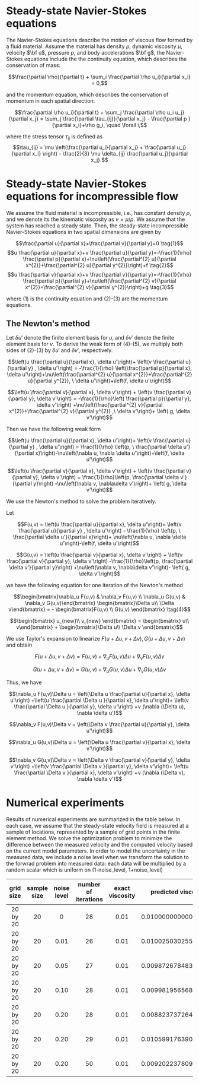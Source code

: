 # Steady-state Navier-Stokes equations

The Navier-Stokes equations describe the motion of viscous flow formed by a fluid material. Assume the material has density $\rho$, dynamic viscosity $\mu$, velocity $\bf u$, pressure $p$, and body accelerations $\bf g$, the Navier-Stokes equations include the the continuity equation, which describes the conservation of mass:

$$\frac{\partial \rho}{\partial t} + \sum_i \frac{\partial \rho u_i}{\partial x_i} = 0,$$

and the momentum equation, which describes the conservation of momentum in each spatial direction:

$$\frac{\partial \rho u_i}{\partial t} + \sum_j \frac{\partial \rho u_i u_j}{\partial x_j} = \sum_j \frac{\partial \tau_{ij}}{\partial x_j} - \frac{\partial p }{\partial x_i}+\rho g_i, \quad \forall i,$$

where the stress tensor $\tau_{ij}$ is defined as
$$\tau_{ij} = \mu \left(\frac{\partial u_i}{\partial x_j} + \frac{\partial u_j}{\partial x_i} \right) - \frac{2}{3} \mu \delta_{ij} \frac{\partial u_j}{\partial x_j}.$$

# Steady-state Navier-Stokes equations for incompressible flow

We assume the fluid material is incompressible, i.e., has constant density $\rho$, and we denote its the kinematic viscosity as $\nu=\mu / \rho$.
We assume that the system has reached a steady state. Then, the steady-state incompressible Navier-Stokes equations in two spatial dimensions are given by

$$\frac{\partial u}{\partial x}+\frac{\partial v}{\partial y}=0 \tag{1}$$
$$u \frac{\partial u}{\partial x}+v \frac{\partial u}{\partial y}=-\frac{1}{\rho} \frac{\partial p}{\partial x}+\nu\left(\frac{\partial^{2} u}{\partial x^{2}}+\frac{\partial^{2} u}{\partial y^{2}}\right)+f \tag{2}$$
$$u \frac{\partial v}{\partial x}+v \frac{\partial v}{\partial y}=-\frac{1}{\rho} \frac{\partial p}{\partial y}+\nu\left(\frac{\partial^{2} v}{\partial x^{2}}+\frac{\partial^{2} v}{\partial y^{2}}\right)+g \tag{3}$$

where (1) is the continuity equation and (2)-(3) are the momentum equations.

## The Newton's method

Let $\delta u'$ denote the finite element basis for $u$, and $\delta v'$ denote the finite element basis for $v$. To derive the weak form of (4)-(5), we multiply both sides of (2)-(3) by $\delta u'$ and $\delta v'$, respectively.

$$\left(u \frac{\partial u}{\partial x}, \delta u'\right)+ \left(v \frac{\partial u}{\partial y} , \delta u'\right) =  -\frac{1}{\rho} \left(\frac{\partial p}{\partial x}, \delta u'\right)+\nu\left(\frac{\partial^{2} u}{\partial x^{2}}+\frac{\partial^{2} u}{\partial y^{2}}, \ \delta u'\right)+\left(f, \delta u'\right)$$

$$\left(u \frac{\partial v}{\partial x}, \delta v'\right) + \left(v \frac{\partial v}{\partial y}, \delta v'\right) = -\frac{1}{\rho}\left( \frac{\partial p}{\partial y}, \delta v'\right) +\nu\left(\frac{\partial^{2} v}{\partial x^{2}}+\frac{\partial^{2} v}{\partial y^{2}} ,\ \delta v'\right)+ \left( g, \delta v'\right)$$

Then we have the following weak form

$$\left(u \frac{\partial u}{\partial x}, \delta u'\right)+ \left(v \frac{\partial u}{\partial y} , \delta u'\right) =  \frac{1}{\rho} \left(p, \ \frac{\partial \delta u'}{\partial x}\right)-\nu\left(\nabla u, \nabla \delta u'\right)+\left(f, \delta u'\right)$$

$$\left(u \frac{\partial v}{\partial x}, \delta v'\right) + \left(v \frac{\partial v}{\partial y}, \delta v'\right) = \frac{1}{\rho}\left(p, \frac{\partial \delta v'}{\partial y}\right) -\nu\left(\nabla v, \nabla\delta v'\right)+ \left( g, \delta v'\right)$$

We use the Newton's method to solve the problem iteratively.

Let 

$$F(u,v) = \left(u \frac{\partial u}{\partial x}, \delta u'\right)+ \left(v \frac{\partial u}{\partial y} , \delta u'\right) -  \frac{1}{\rho} \left(p, \ \frac{\partial \delta u'}{\partial x}\right)+ \nu\left(\nabla u, \nabla \delta u'\right)-\left(f, \delta u'\right)$$

$$G(u,v) = \left(u \frac{\partial v}{\partial x}, \delta v'\right) + \left(v \frac{\partial v}{\partial y}, \delta v'\right) -\frac{1}{\rho}\left(p, \frac{\partial \delta v'}{\partial y}\right) +\nu\left(\nabla v, \nabla\delta v'\right)- \left( g, \delta v'\right)$$

we have the following equation for one iteration of the Newton's method

$$\begin{bmatrix}\nabla_u F(u,v)  & \nabla_v F(u,v)  \\ \nabla_u G(u,v)  & \nabla_v G(u,v)\end{bmatrix} \begin{bmatrix}\Delta u\\ \Delta v\end{bmatrix} = - \begin{bmatrix}F(u,v) \\ G(u,v) \end{bmatrix} \tag{4}$$

$$\begin{bmatrix} u_{new}\\ v_{new} \end{bmatrix} = \begin{bmatrix} u\\ v\end{bmatrix} + \begin{bmatrix}\Delta u\\ \Delta v \end{bmatrix}$$



We use Taylor's expansion to linearize $F(u+\Delta u, v+\Delta v), G(u+\Delta u, v+\Delta v)$ and obtain

$$F(u+\Delta u, v+\Delta v) = F(u,v) + \nabla_u F(u,v)\Delta u   + \nabla_v F(u,v) \Delta v$$

$$G(u+\Delta u, v+\Delta v) = G(u,v) + \nabla_u G(u,v) \Delta u + \nabla_v G(u,v)\Delta v$$

Thus, we have

$$\nabla_u F(u,v)\Delta u = \left(\Delta u \frac{\partial u}{\partial x}, \delta u'\right) +\left(u \frac{\partial \Delta u }{\partial x}, \delta u'\right)+ \left(v \frac{\partial \Delta u }{\partial y}, \delta u'\right) +ν (\nabla (\Delta u), \nabla \delta u')$$

$$\nabla_v F(u,v)\Delta v = \left(\Delta v \frac{\partial u}{\partial y}, \delta u'\right)$$

$$\nabla_u G(u,v)\Delta u = \left(\Delta u \frac{\partial v}{\partial x}, \delta v'\right)$$

$$\nabla_v G(u,v)\Delta v = \left(\Delta v \frac{\partial v}{\partial y}, \delta v'\right) +\left(v \frac{\partial \Delta v }{\partial y}, \delta v'\right)+ \left(u \frac{\partial \Delta v }{\partial x}, \delta v'\right) +ν (\nabla (\Delta v), \nabla \delta v')$$

# Numerical experiments

Results of numerical experiments are summarized in the table below. In each case, we assume that the steady-state velocity field is measured at a sample of locations, represented by a sample of grid points in the finite element method. We solve the optimization problem to minimize the difference between the measured velocity and the computed velocity based on the current model parameters. In order to model the uncertainty in the measured data, we include a noise level when we transform the solution to the forwrad problem into measured data: each data will be multiplied by a random scalar which is uniform on (1-noise_level, 1+noise_level)


| grid size | sample size | noise level | number of iterations | exact viscosity |  predicted viscosity |
|:---------:|:-----------:|:-----------:|:--------------:|:-----------------:|:--------------------:|
|  20 by 20 |     20     |      0      |       28       |        0.01       | 0.010000000000000004 |
|  20 by 20 |     20     |    0.01     |       26       |        0.01       | 0.010025030255978819 |
|  20 by 20 |     20     |    0.05     |       27       |        0.01       | 0.009872678483953757 |
|  20 by 20 |     20     |    0.10     |       28       |        0.01       | 0.009981956568710024 |
|  20 by 20 |     20     |    0.20     |       28       |        0.01       | 0.008823737264381126 |
|  20 by 20 |     20     |    0.20     |       29       |        0.01       | 0.010599176390172771 |
|  20 by 20 |     20     |    0.20     |       50       |        0.01       | 0.009202237809712532 |
